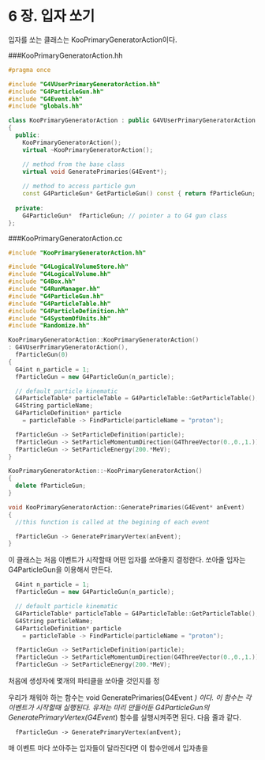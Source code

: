 # 6 장. 입자 쏘기

입자를 쏘는 클래스는 KooPrimaryGeneratorAction이다.

###KooPrimaryGeneratorAction.hh
```c++
#pragma once

#include "G4VUserPrimaryGeneratorAction.hh"
#include "G4ParticleGun.hh"
#include "G4Event.hh"
#include "globals.hh"

class KooPrimaryGeneratorAction : public G4VUserPrimaryGeneratorAction
{
  public:
    KooPrimaryGeneratorAction();    
    virtual ~KooPrimaryGeneratorAction();

    // method from the base class
    virtual void GeneratePrimaries(G4Event*);         
  
    // method to access particle gun
    const G4ParticleGun* GetParticleGun() const { return fParticleGun; }
  
  private:
    G4ParticleGun*  fParticleGun; // pointer a to G4 gun class
};
```

###KooPrimaryGeneratorAction.cc
```c++
#include "KooPrimaryGeneratorAction.hh"

#include "G4LogicalVolumeStore.hh"
#include "G4LogicalVolume.hh"
#include "G4Box.hh"
#include "G4RunManager.hh"
#include "G4ParticleGun.hh"
#include "G4ParticleTable.hh"
#include "G4ParticleDefinition.hh"
#include "G4SystemOfUnits.hh"
#include "Randomize.hh"

KooPrimaryGeneratorAction::KooPrimaryGeneratorAction()
: G4VUserPrimaryGeneratorAction(),
  fParticleGun(0)
{
  G4int n_particle = 1;
  fParticleGun = new G4ParticleGun(n_particle);

  // default particle kinematic
  G4ParticleTable* particleTable = G4ParticleTable::GetParticleTable();
  G4String particleName;
  G4ParticleDefinition* particle
    = particleTable -> FindParticle(particleName = "proton");

  fParticleGun -> SetParticleDefinition(particle);
  fParticleGun -> SetParticleMomentumDirection(G4ThreeVector(0.,0.,1.));
  fParticleGun -> SetParticleEnergy(200.*MeV);
}

KooPrimaryGeneratorAction::~KooPrimaryGeneratorAction()
{
  delete fParticleGun;
}

void KooPrimaryGeneratorAction::GeneratePrimaries(G4Event* anEvent)
{
  //this function is called at the begining of each event

  fParticleGun -> GeneratePrimaryVertex(anEvent);
}
```

이 클래스는 처음 이벤트가 시작할때 어떤 입자를 쏘아줄지 결정한다. 쏘아줄 입자는 G4ParticleGun을 이용해서 만든다. 

```c++
  G4int n_particle = 1;
  fParticleGun = new G4ParticleGun(n_particle);

  // default particle kinematic
  G4ParticleTable* particleTable = G4ParticleTable::GetParticleTable();
  G4String particleName;
  G4ParticleDefinition* particle
    = particleTable -> FindParticle(particleName = "proton");

  fParticleGun -> SetParticleDefinition(particle);
  fParticleGun -> SetParticleMomentumDirection(G4ThreeVector(0.,0.,1.));
  fParticleGun -> SetParticleEnergy(200.*MeV);
```

처음에 생성자에 몇개의 파티클을 쏘아줄 것인지를 정

우리가 채워야 하는 함수는 void GeneratePrimaries(G4Event *) 이다. 이 함수는 각 이벤트가 시작할때 실행된다. 
유저는 미리 만들어둔 G4ParticleGun의 GeneratePrimaryVertex(G4Event*) 함수를 실행시켜주면 된다. 다음 줄과 같다.

```
  fParticleGun -> GeneratePrimaryVertex(anEvent);
```

매 이벤트 마다 쏘아주는 입자들이 달라진다면 이 함수안에서 입자총을
